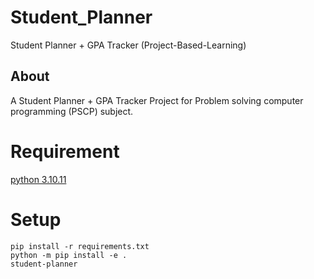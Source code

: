 # Student_Planner
Student Planner + GPA Tracker (Project-Based-Learning)

## About
A Student Planner + GPA Tracker Project for Problem solving computer programming (PSCP) subject.

# Requirement
[python 3.10.11](https://www.python.org/downloads/release/python-31011/)

# Setup
```
pip install -r requirements.txt
python -m pip install -e .
student-planner
```